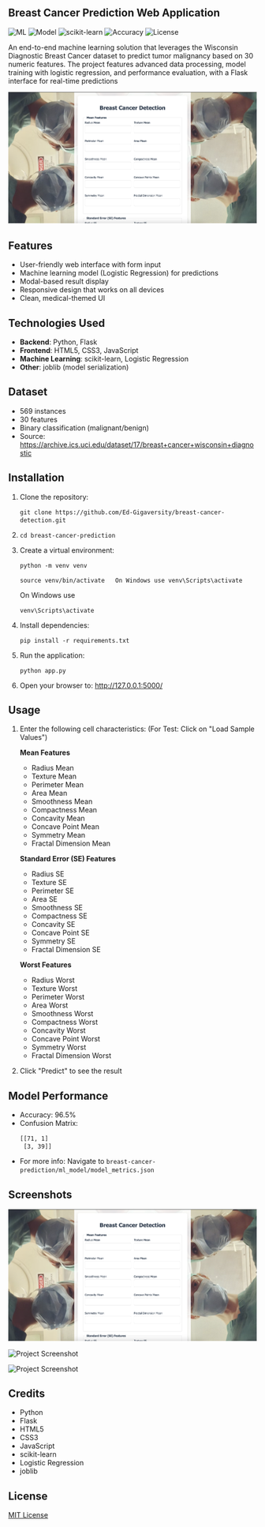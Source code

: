 ## Breast Cancer Prediction Web Application

![ML](https://img.shields.io/badge/Machine-Learning-blueviolet)
![Model](https://img.shields.io/badge/Model-Logistic_Regression-yellowgreen)
![scikit-learn](https://img.shields.io/badge/scikit--learn-1.0+-orange)
![Accuracy](https://img.shields.io/badge/Accuracy-96.5%25-brightgreen)
![License](https://img.shields.io/badge/license-MIT-blue)

An end-to-end machine learning solution that leverages the Wisconsin Diagnostic Breast Cancer dataset to predict tumor malignancy based on 30 numeric features. The project features advanced data processing, model training with logistic regression, and performance evaluation, with a Flask interface for real-time predictions

![Project Screenshot](/screenshots/UI.png)
## Features


- User-friendly web interface with form input
- Machine learning model (Logistic Regression) for predictions
- Modal-based result display
- Responsive design that works on all devices
- Clean, medical-themed UI


## Technologies Used

- **Backend**: Python, Flask
- **Frontend**: HTML5, CSS3, JavaScript
- **Machine Learning**: scikit-learn, Logistic Regression
- **Other**: joblib (model serialization)

## Dataset

- 569 instances
- 30 features 
- Binary classification (malignant/benign)
- Source: https://archive.ics.uci.edu/dataset/17/breast+cancer+wisconsin+diagnostic

  
## Installation

1. Clone the repository:
   ```
   git clone https://github.com/Ed-Gigaversity/breast-cancer-detection.git
   ```
2. ```
   cd breast-cancer-prediction
   ```
3. Create a virtual environment:
   ```
   python -m venv venv
   ```
   ```
   source venv/bin/activate   On Windows use venv\Scripts\activate
   ```
   On Windows use
   ```
   venv\Scripts\activate
   ```
5. Install dependencies:
   ```
   pip install -r requirements.txt
   ```
6. Run the application:
   ```
   python app.py
   ```
7. Open your browser to:
   http://127.0.0.1:5000/ 

## Usage

1. Enter the following cell characteristics: (For Test: Click on "Load Sample Values")

   **Mean Features**
   - Radius Mean
   - Texture Mean
   - Perimeter Mean
   - Area Mean
   - Smoothness Mean
   - Compactness Mean
   - Concavity Mean
   - Concave Point Mean
   - Symmetry Mean
   - Fractal Dimension Mean
     
   **Standard Error (SE) Features**
   - Radius SE
   - Texture SE
   - Perimeter SE
   - Area SE
   - Smoothness SE
   - Compactness SE
   - Concavity SE
   - Concave Point SE
   - Symmetry SE
   - Fractal Dimension SE
  
   **Worst Features**
   - Radius Worst
   - Texture Worst
   - Perimeter Worst
   - Area Worst
   - Smoothness Worst
   - Compactness Worst
   - Concavity Worst
   - Concave Point Worst
   - Symmetry Worst
   - Fractal Dimension Worst

3. Click "Predict" to see the result

   
## Model Performance

- Accuracy: 96.5%
- Confusion Matrix:
  ```
  [[71, 1]
   [3, 39]]
  ```
- For more info: Navigate to `breast-cancer-prediction/ml_model/model_metrics.json`

## Screenshots
![Project Screenshot](/screenshots/UI.png)


![Project Screenshot](/screenshots/UI_2.png)


![Project Screenshot](/screenshots/Prediction.png)

## Credits
* Python
* Flask
* HTML5
* CSS3
* JavaScript
* scikit-learn
* Logistic Regression
* joblib

## License

[MIT License](LICENSE)
